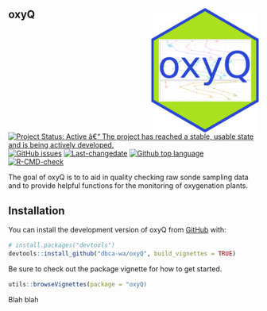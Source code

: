 
<!-- README.md is generated from README.Rmd. Please edit that file -->

## oxyQ <img src='man/figures/logo.png' align="right" height="250" />

<!-- badges: start -->

[![Project Status: Active â€“ The project has reached a stable, usable
state and is being actively
developed.](https://www.repostatus.org/badges/latest/active.svg)](https://www.repostatus.org/#active)
[![GitHub
issues](https://img.shields.io/github/issues/dbca-wa/oxyQ.svg?style=popout)](https://github.com/dbca-wa/oxyQ/issues/)
[![Last-changedate](https://img.shields.io/github/last-commit/dbca-wa/oxyQ.svg)](https://github.com/dbca-wa/oxyQ/commits/master)
[![Github top
language](https://img.shields.io/github/languages/top/dbca-wa/oxyQ.svg)](https://github.com/dbca-wa/oxyQ/)
[![R-CMD-check](https://github.com/dbca-wa/oxyQ/workflows/R-CMD-check/badge.svg)](https://github.com/dbca-wa/oxyQ/actions)
<!-- badges: end -->

The goal of oxyQ is to to aid in quality checking raw sonde sampling
data and to provide helpful functions for the monitoring of oxygenation
plants.

## Installation

You can install the development version of oxyQ from
[GitHub](https://github.com/dbca-wa) with:

``` r
# install.packages("devtools")
devtools::install_github("dbca-wa/oxyQ", build_vignettes = TRUE)
```

Be sure to check out the package vignette for how to get started.

``` r
utils::browseVignettes(package = "oxyQ)
```
Blah
blah
